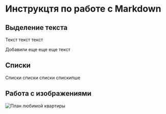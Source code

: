 # Инструкцтя по работе с Markdown

## Выделение текста
Текст текст текст 

Добавили еще еще еще текст 
## Списки
Списки списки списки спискипше 
## Работа с изображениями
![План любимой квартиры](plan.jpg)
